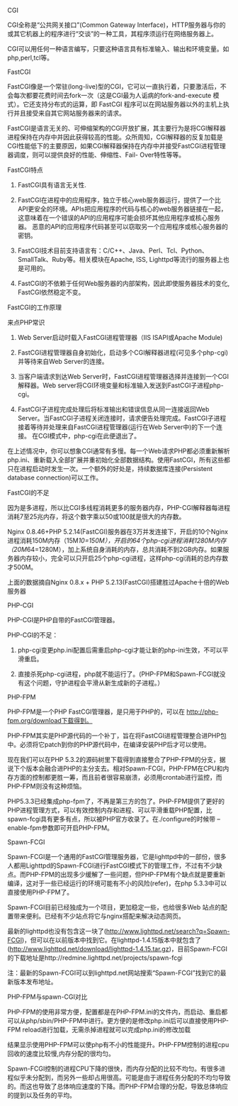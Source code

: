CGI

CGI全称是“公共网关接口”(Common Gateway Interface)，HTTP服务器与你的或其它机器上的程序进行“交谈”的一种工具，其程序须运行在网络服务器上。

CGI可以用任何一种语言编写，只要这种语言具有标准输入、输出和环境变量。如php,perl,tcl等。

FastCGI

FastCGI像是一个常驻(long-live)型的CGI，它可以一直执行着，只要激活后，不会每次都要花费时间去fork一次（这是CGI最为人诟病的fork-and-execute 模式）。它还支持分布式的运算，即 FastCGI 程序可以在网站服务器以外的主机上执行并且接受来自其它网站服务器来的请求。

FastCGI是语言无关的、可伸缩架构的CGI开放扩展，其主要行为是将CGI解释器进程保持在内存中并因此获得较高的性能。众所周知，CGI解释器的反复加载是CGI性能低下的主要原因，如果CGI解释器保持在内存中并接受FastCGI进程管理器调度，则可以提供良好的性能、伸缩性、Fail- Over特性等等。

FastCGI特点

1. FastCGI具有语言无关性.

1. FastCGI在进程中的应用程序，独立于核心web服务器运行，提供了一个比API更安全的环境。APIs把应用程序的代码与核心的web服务器链接在一起，这意味着在一个错误的API的应用程序可能会损坏其他应用程序或核心服务器。 恶意的API的应用程序代码甚至可以窃取另一个应用程序或核心服务器的密钥。

1. FastCGI技术目前支持语言有：C/C++、Java、Perl、Tcl、Python、SmallTalk、Ruby等。相关模块在Apache, ISS, Lighttpd等流行的服务器上也是可用的。

1. FastCGI的不依赖于任何Web服务器的内部架构，因此即使服务器技术的变化, FastCGI依然稳定不变。

FastCGI的工作原理

来点PHP常识

1. Web Server启动时载入FastCGI进程管理器（IIS ISAPI或Apache Module)

1. FastCGI进程管理器自身初始化，启动多个CGI解释器进程(可见多个php-cgi)并等待来自Web Server的连接。

1. 当客户端请求到达Web Server时，FastCGI进程管理器选择并连接到一个CGI解释器。Web server将CGI环境变量和标准输入发送到FastCGI子进程php-cgi。

1. FastCGI子进程完成处理后将标准输出和错误信息从同一连接返回Web Server。当FastCGI子进程关闭连接时，请求便告处理完成。FastCGI子进程接着等待并处理来自FastCGI进程管理器(运行在Web Server中)的下一个连接。 在CGI模式中，php-cgi在此便退出了。

在上述情况中，你可以想象CGI通常有多慢。每一个Web请求PHP都必须重新解析php.ini、重新载入全部扩展并重初始化全部数据结构。使用FastCGI，所有这些都只在进程启动时发生一次。一个额外的好处是，持续数据库连接(Persistent database connection)可以工作。

FastCGI的不足

因为是多进程，所以比CGI多线程消耗更多的服务器内存，PHP-CGI解释器每进程消耗7至25兆内存，将这个数字乘以50或100就是很大的内存数。

Nginx 0.8.46+PHP 5.2.14(FastCGI)服务器在3万并发连接下，开启的10个Nginx进程消耗150M内存（15M*10=150M），开启的64个php-cgi进程消耗1280M内存（20M*64=1280M），加上系统自身消耗的内存，总共消耗不到2GB内存。如果服务器内存较小，完全可以只开启25个php-cgi进程，这样php-cgi消耗的总内存数才500M。

上面的数据摘自Nginx 0.8.x + PHP 5.2.13(FastCGI)搭建胜过Apache十倍的Web服务器

PHP-CGI

PHP-CGI是PHP自带的FastCGI管理器。

PHP-CGI的不足：

1. php-cgi变更php.ini配置后需重启php-cgi才能让新的php-ini生效，不可以平滑重启。

1. 直接杀死php-cgi进程，php就不能运行了。(PHP-FPM和Spawn-FCGI就没有这个问题，守护进程会平滑从新生成新的子进程。）

PHP-FPM

PHP-FPM是一个PHP FastCGI管理器，是只用于PHP的，可以在 http://php-fpm.org/download下载得到。

PHP-FPM其实是PHP源代码的一个补丁，旨在将FastCGI进程管理整合进PHP包中。必须将它patch到你的PHP源代码中，在编译安装PHP后才可以使用。

现在我们可以在PHP 5.3.2的源码树里下载得到直接整合了PHP-FPM的分支，据说下个版本会融合进PHP的主分支去。相对Spawn-FCGI，PHP-FPM在CPU和内存方面的控制都更胜一筹，而且前者很容易崩溃，必须用crontab进行监控，而PHP-FPM则没有这种烦恼。

PHP5.3.3已经集成php-fpm了，不再是第三方的包了。PHP-FPM提供了更好的PHP进程管理方式，可以有效控制内存和进程、可以平滑重载PHP配置，比spawn-fcgi具有更多有点，所以被PHP官方收录了。在./configure的时候带 –enable-fpm参数即可开启PHP-FPM。

Spawn-FCGI

Spawn-FCGI是一个通用的FastCGI管理服务器，它是lighttpd中的一部份，很多人都用Lighttpd的Spawn-FCGI进行FastCGI模式下的管理工作，不过有不少缺点。而PHP-FPM的出现多少缓解了一些问题，但PHP-FPM有个缺点就是要重新编译，这对于一些已经运行的环境可能有不小的风险(refer)，在php 5.3.3中可以直接使用PHP-FPM了。

Spawn-FCGI目前已经独成为一个项目，更加稳定一些，也给很多Web 站点的配置带来便利。已经有不少站点将它与nginx搭配来解决动态网页。

最新的lighttpd也没有包含这一块了(http://www.lighttpd.net/search?q=Spawn-FCGI)，但可以在以前版本中找到它。在lighttpd-1.4.15版本中就包含了(http://www.lighttpd.net/download/lighttpd-1.4.15.tar.gz)，目前Spawn-FCGI的下载地址是http://redmine.lighttpd.net/projects/spawn-fcgi

注：最新的Spawn-FCGI可以到lighttpd.net网站搜索“Spawn-FCGI”找到它的最新版本发布地址。

PHP-FPM与spawn-CGI对比

PHP-FPM的使用非常方便，配置都是在PHP-FPM.ini的文件内，而启动、重启都可以从php/sbin/PHP-FPM中进行。更方便的是修改php.ini后可以直接使用PHP-FPM reload进行加载，无需杀掉进程就可以完成php.ini的修改加载

结果显示使用PHP-FPM可以使php有不小的性能提升。PHP-FPM控制的进程cpu回收的速度比较慢,内存分配的很均匀。

Spawn-FCGI控制的进程CPU下降的很快，而内存分配的比较不均匀。有很多进程似乎未分配到，而另外一些却占用很高。可能是由于进程任务分配的不均匀导致的。而这也导致了总体响应速度的下降。而PHP-FPM合理的分配，导致总体响应的提到以及任务的平均。

